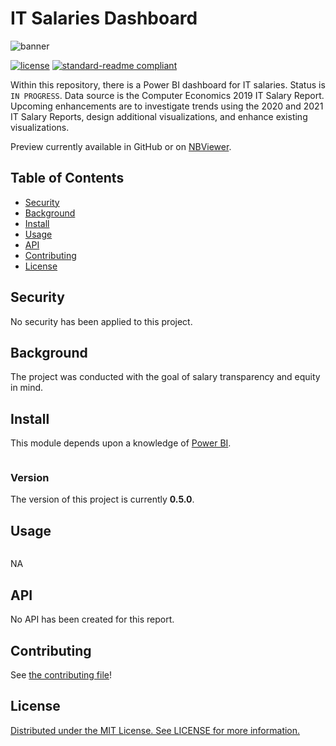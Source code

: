 # IT Salaries Dashboard

![banner](https://www.xpastor.org/wp-content/uploads/2012/12/salary-survey-banner.jpg)

<!-- 
![badge]()
[badge]()
-->
[![license](https://img.shields.io/github/license/:user/:repo.svg)](LICENSE)
[![standard-readme compliant](https://img.shields.io/badge/readme%20style-standard-brightgreen.svg?style=flat-square)](https://github.com/RichardLitt/standard-readme)

Within this repository, there is a Power BI dashboard for IT salaries.  Status is ``IN PROGRESS``.  Data source is the Computer Economics 2019 IT Salary Report.  Upcoming enhancements are to investigate trends using the 2020 and 2021 IT Salary Reports, design additional visualizations, and enhance existing visualizations.

Preview currently available in GitHub or on [NBViewer](https://nbviewer.org/github/will-fong/Power_BI_IT_Salaries/blob/master/output/IT%20Salaries%20-%20Dashboard%20-%202021%20-%20Sample.pdf).

## Table of Contents

- [Security](#security)
- [Background](#background)
- [Install](#install)
- [Usage](#usage)
- [API](#api)
- [Contributing](#contributing)
- [License](#license)

## Security

No security has been applied to this project.

## Background

The project was conducted with the goal of salary transparency and equity in mind.

## Install

This module depends upon a knowledge of [Power BI]().


```
```

### Version

The version of this project is currently **0.5.0**.

## Usage

```
```

NA

## API

No API has been created for this report.

## Contributing

See [the contributing file](CONTRIBUTING.md)!

## License

[Distributed under the MIT License. See LICENSE for more information.](../LICENSE)
